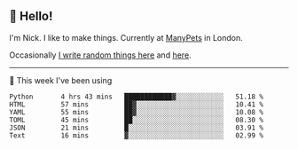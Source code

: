 ## 👋 Hello! 

I'm Nick. I like to make things. Currently at [ManyPets](https://manypets.com) in London.

Occasionally [I write random things here](https://nicksnell.com) and [here](https://twitter.com/nicksnell).

-------

🚀 This week I've been using

<!--START_SECTION:waka-->

```text
Python       4 hrs 43 mins   ████████████▓░░░░░░░░░░░░   51.18 %
HTML         57 mins         ██▓░░░░░░░░░░░░░░░░░░░░░░   10.41 %
YAML         55 mins         ██▓░░░░░░░░░░░░░░░░░░░░░░   10.08 %
TOML         45 mins         ██░░░░░░░░░░░░░░░░░░░░░░░   08.30 %
JSON         21 mins         █░░░░░░░░░░░░░░░░░░░░░░░░   03.91 %
Text         16 mins         ▓░░░░░░░░░░░░░░░░░░░░░░░░   02.99 %
```

<!--END_SECTION:waka-->
